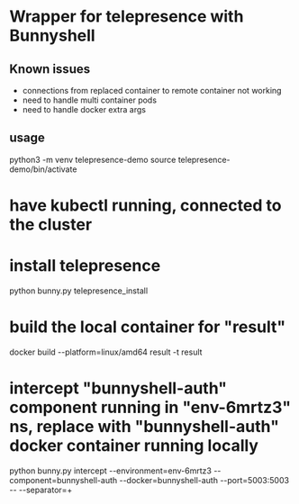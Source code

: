 # Wrapper for telepresence with Bunnyshell

## Known issues
- connections from replaced container to remote container not working
- need to handle multi container pods
- need to handle docker extra args


## usage
python3 -m venv telepresence-demo
source telepresence-demo/bin/activate

# have kubectl running, connected to the cluster

# install telepresence
python bunny.py telepresence_install

# build the local container for "result"
docker build --platform=linux/amd64 result -t result



# intercept "bunnyshell-auth" component running in "env-6mrtz3" ns, replace with "bunnyshell-auth" docker container running locally 
python bunny.py intercept  --environment=env-6mrtz3 --component=bunnyshell-auth  --docker=bunnyshell-auth  --port=5003:5003  -- --separator=+